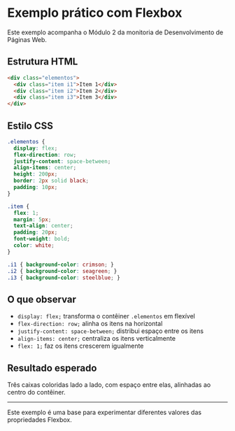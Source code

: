 # Exemplo prático com Flexbox

Este exemplo acompanha o Módulo 2 da monitoria de Desenvolvimento de Páginas Web.

## Estrutura HTML

```html
<div class="elementos">
  <div class="item i1">Item 1</div>
  <div class="item i2">Item 2</div>
  <div class="item i3">Item 3</div>
</div>
```

## Estilo CSS

```css
.elementos {
  display: flex;
  flex-direction: row;
  justify-content: space-between;
  align-items: center;
  height: 200px;
  border: 2px solid black;
  padding: 10px;
}

.item {
  flex: 1;
  margin: 5px;
  text-align: center;
  padding: 20px;
  font-weight: bold;
  color: white;
}

.i1 { background-color: crimson; }
.i2 { background-color: seagreen; }
.i3 { background-color: steelblue; }
```

## O que observar

* `display: flex;` transforma o contêiner `.elementos` em flexível
* `flex-direction: row;` alinha os itens na horizontal
* `justify-content: space-between;` distribui espaço entre os itens
* `align-items: center;` centraliza os itens verticalmente
* `flex: 1;` faz os itens crescerem igualmente

## Resultado esperado

Três caixas coloridas lado a lado, com espaço entre elas, alinhadas ao centro do contêiner.

---

Este exemplo é uma base para experimentar diferentes valores das propriedades Flexbox.
